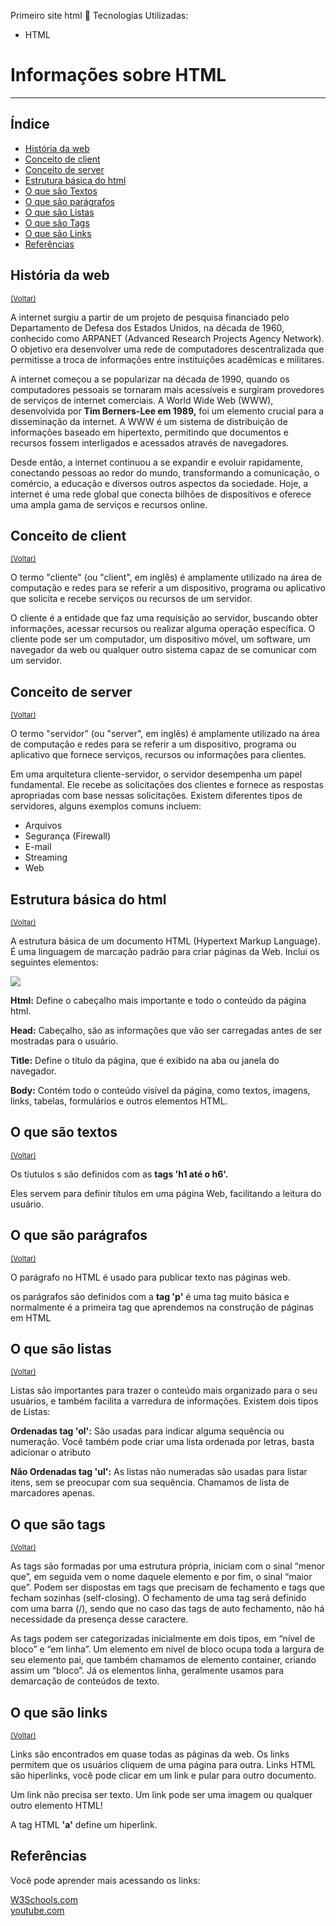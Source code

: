 Primeiro site html
🎯 Tecnologias Utilizadas: 
- HTML

<!DOCTYPE html>
<html lang="en">
<head>
    <meta charset="UTF-8">
    <meta name="viewport" content="width=device-width, initial-scale=1.0">
</head>
<body>
    <h1 id="inicio">Informações sobre HTML</h1>
    <hr/>
    <h2>Índice</h2>
    <ul>
        <li><a href="#História">História da web</a></li>
        <li><a href="#client">Conceito de client</a></li>
        <li><a href="#server">Conceito de server</a></li>
        <li><a href="#Estrutura">Estrutura básica do html<a></li>
        <li><a href="#Textos">O que são Textos</a></li>
        <li><a href="#parágrafos">O que são parágrafos</a></li>
        <li><a href="#listas">O que são Listas</a></li>
        <li><a href="#tags">O que são Tags</a></li>
        <li><a href="#links">O que são Links</a></li>
        <li><a href="#referências">Referências</a></li>
    </ul>
    <h2 id="História"> História da web</h2>
    <small><a href="#inicio">(Voltar)</a></small>
    <p>A internet surgiu a partir de um projeto de pesquisa financiado pelo Departamento de Defesa dos Estados Unidos, na década de 1960, conhecido como ARPANET (Advanced Research Projects Agency Network). O objetivo era desenvolver uma rede de computadores descentralizada que permitisse a troca de informações entre instituições acadêmicas e militares.</p>
    <p>A internet começou a se popularizar na década de 1990, quando os computadores pessoais se tornaram mais acessíveis e surgiram provedores de serviços de internet comerciais. A World Wide Web (WWW), desenvolvida por <b>Tim Berners-Lee em 1989,</b> foi um elemento crucial para a disseminação da internet. A WWW é um sistema de distribuição de informações baseado em hipertexto, permitindo que documentos e recursos fossem interligados e acessados através de navegadores.</p>
    <p>Desde então, a internet continuou a se expandir e evoluir rapidamente, conectando pessoas ao redor do mundo, transformando a comunicação, o comércio, a educação e diversos outros aspectos da sociedade. Hoje, a internet é uma rede global que conecta bilhões de dispositivos e oferece uma ampla gama de serviços e recursos online.</p>
    <h2 id="client">Conceito de client</h2>
    <small><a href="#inicio">(Voltar)</a></small>
    <p>O termo "cliente" (ou "client", em inglês) é amplamente utilizado na área de computação e redes para se referir a um dispositivo, programa ou aplicativo que solicita e recebe serviços ou recursos de um servidor.</p>
    <p>O cliente é a entidade que faz uma requisição ao servidor, buscando obter informações, acessar recursos ou realizar alguma operação específica. O cliente pode ser um computador, um dispositivo móvel, um software, um navegador da web ou qualquer outro sistema capaz de se comunicar com um servidor.</p>
    <h2 id="server">Conceito de server</h2>
    <small><a href="#inicio">(Voltar)</a></small>
    <p>O termo "servidor" (ou "server", em inglês) é amplamente utilizado na área de computação e redes para se referir a um dispositivo, programa ou aplicativo que fornece serviços, recursos ou informações para clientes.</p>
    <p>Em uma arquitetura cliente-servidor, o servidor desempenha um papel fundamental. Ele recebe as solicitações dos clientes e fornece as respostas apropriadas com base nessas solicitações. Existem diferentes tipos de servidores, alguns exemplos comuns incluem:
    <ul>
    <li>Arquivos</li>
    <li>Segurança (Firewall)</li>
    <li>E-mail</li>
    <li>Streaming</li>
    <li>Web</li>
   </ul>
   <h2 id="Estrutura">Estrutura básica do html</h2>
   <small><a href="#inicio">(Voltar)</a></small>
   <p>A estrutura básica de um documento HTML (Hypertext Markup Language). É uma linguagem de marcação padrão para criar páginas da Web. Inclui os seguintes elementos: </p>
   <img src=" https://www.juliobattisti.com.br/tutoriais/davidoliveira/frontpagebasico002_clip_image010.jpg">
   <p>
   <P> <b>Html:</b> Define o cabeçalho mais importante e todo o conteúdo da página html.</P>
   <p> <b>Head:</b> Cabeçalho, são as informações que vão ser carregadas antes de ser mostradas para o usuário.
   <p><b>Title:</b> Define o título da página, que é exibido na aba ou janela do navegador.</p>
   <p><b>Body:</b> Contém todo o conteúdo visível da página, como textos, imagens, links, tabelas, formulários e outros elementos HTML.</p>
   <h2 id="Textos"> O que são textos</h2>
   <small><a href="#inicio">(Voltar)</a></small>
   <p> Os tiutulos s são definidos com as <b>tags 'h1 até o h6'.</b></p>
   <p> Eles servem para definir títulos em uma página Web, facilitando a leitura do usuário. </p>
   <h2 id="parágrafos"> O que são parágrafos</h2> 
   <small><a href="#inicio">(Voltar)</a></small>
   <p>O parágrafo no HTML é usado para publicar texto nas páginas web.</p>
   <p>os parágrafos são definidos com a <b>tag 'p'</b> é uma tag muito básica e normalmente é a primeira tag que aprendemos na construção de páginas em HTML </p>
   <h2 id="listas">O que são listas</h2>
   <small><a href="#inicio">(Voltar)</a></small>
   <p>Listas são importantes para trazer o conteúdo mais organizado para o seu usuários, e também facilita a varredura de informações. Existem dois tipos de Listas:
   <P><b>Ordenadas tag 'ol':</b> São usadas para indicar alguma sequência ou numeração. Você também pode criar uma lista ordenada por letras, basta adicionar o atributo </P> 
   <P><b>Não Ordenadas tag 'ul':</b> As listas não numeradas são usadas para listar itens, sem se preocupar com sua sequência. Chamamos de lista de marcadores apenas.</P>
   <h2 id="tags">O que são tags</h2>
   <small><a href="#inicio">(Voltar)</a></small>
   <p> As tags são formadas por uma estrutura própria, iniciam com o sinal “menor que”, em seguida vem o nome daquele elemento e por fim, o sinal “maior que”. Podem ser dispostas em tags que precisam de fechamento e tags que fecham sozinhas (self-closing). O fechamento de uma tag será definido com uma barra (/), sendo que no caso das tags de auto fechamento, não há necessidade da presença desse caractere.</p>
   <p> As tags podem ser categorizadas inicialmente em dois tipos, em “nível de bloco” e “em linha”. Um elemento em nível de bloco ocupa toda a largura de seu elemento pai, que também chamamos de elemento container, criando assim um “bloco”. Já os elementos linha, geralmente usamos para demarcação de conteúdos de texto.</p>
   <h2 id="links">O que são links</h2>
   <small><a href="#inicio">(Voltar)</a></small>
   <p>Links são encontrados em quase todas as páginas da web. Os links permitem que os usuários cliquem de uma página para outra. Links HTML são hiperlinks, você pode clicar em um link e pular para outro documento.</p>
   <p> Um link não precisa ser texto. Um link pode ser uma imagem ou qualquer outro elemento HTML!</p>
   <p>A tag HTML <b>'a'</b> define um hiperlink.</p>
   <h2>Referências</h2>
   <p>Você pode aprender mais acessando os links:</p>
   <a href="https://www.w3schools.com/">W3Schools.com</a>
   <br> 
   <a href="https://www.youtube.com/watch?v=SV7TL0hxmIQ">youtube.com</a>
</body>
</html>
